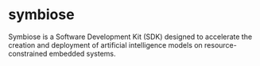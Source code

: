 # symbiose
Symbiose is a Software Development Kit (SDK) designed to accelerate the creation and deployment of artificial intelligence models on resource-constrained embedded systems.
